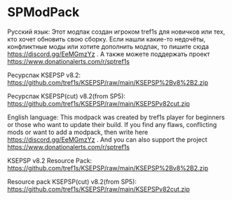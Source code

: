 # SPModPack
Русский язык: Этот модпак создан игроком tref1s для новичков или тех, кто хочет обновить свою сборку. Если нашли какие-то недочёты, конфликтные моды или хотите дополнить модпак, то пишите сюда https://discord.gg/EeMGmzYz . А также можете поддержать проект https://www.donationalerts.com/r/sptref1s

Ресурспак KSEPSP v8.2: https://github.com/tref1s/KSEPSP/raw/main/KSEPSP%2Bv8%2B2.zip

Ресурспак KSEPSP(cut) v8.2(from SP5): https://github.com/tref1s/KSEPSP/raw/main/KSEPSPv82cut.zip

English language: This modpack was created by tref1s player for beginners or those who want to update their build. If you find any flaws, conflicting mods or want to add a modpack, then write here https://discord.gg/EeMGmzYz . And you can also support the project https://www.donationalerts.com/r/sptref1s

KSEPSP v8.2 Resource Pack: https://github.com/tref1s/KSEPSP/raw/main/KSEPSP%2Bv8%2B2.zip

Resource pack KSEPSP(cut) v8.2(from SP5): https://github.com/tref1s/KSEPSP/raw/main/KSEPSPv82cut.zip

